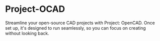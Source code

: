 # Project-OCAD
Streamline your open-source CAD projects with Project: OpenCAD. Once set up, it's designed to run seamlessly, so you can focus on creating without looking back.
